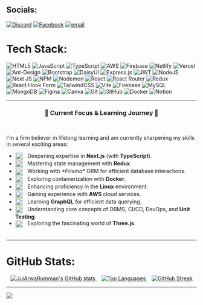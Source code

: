 
## Socials:
[![Discord](https://img.shields.io/badge/Discord-%237289DA.svg?logo=discord&logoColor=white)](https://discord.gg/jui_dev) [![Facebook](https://img.shields.io/badge/Facebook-%231877F2.svg?logo=Facebook&logoColor=white)](https://facebook.com/jefrinakterjui) [![email](https://img.shields.io/badge/Email-D14836?logo=gmail&logoColor=white)](mailto:jefrinakterjui@gmail.com) 

# Tech Stack:
![HTML5](https://img.shields.io/badge/html5-%23E34F26.svg?style=for-the-badge&logo=html5&logoColor=white) ![JavaScript](https://img.shields.io/badge/javascript-%23323330.svg?style=for-the-badge&logo=javascript&logoColor=%23F7DF1E) ![TypeScript](https://img.shields.io/badge/typescript-%23007ACC.svg?style=for-the-badge&logo=typescript&logoColor=white) ![AWS](https://img.shields.io/badge/AWS-%23FF9900.svg?style=for-the-badge&logo=amazon-aws&logoColor=white) ![Firebase](https://img.shields.io/badge/firebase-%23039BE5.svg?style=for-the-badge&logo=firebase) ![Netlify](https://img.shields.io/badge/netlify-%23000000.svg?style=for-the-badge&logo=netlify&logoColor=#00C7B7) ![Vercel](https://img.shields.io/badge/vercel-%23000000.svg?style=for-the-badge&logo=vercel&logoColor=white) ![Ant-Design](https://img.shields.io/badge/-AntDesign-%230170FE?style=for-the-badge&logo=ant-design&logoColor=white) ![Bootstrap](https://img.shields.io/badge/bootstrap-%238511FA.svg?style=for-the-badge&logo=bootstrap&logoColor=white) ![DaisyUI](https://img.shields.io/badge/daisyui-5A0EF8?style=for-the-badge&logo=daisyui&logoColor=white) ![Express.js](https://img.shields.io/badge/express.js-%23404d59.svg?style=for-the-badge&logo=express&logoColor=%2361DAFB) ![JWT](https://img.shields.io/badge/JWT-black?style=for-the-badge&logo=JSON%20web%20tokens) ![NodeJS](https://img.shields.io/badge/node.js-6DA55F?style=for-the-badge&logo=node.js&logoColor=white) ![Next JS](https://img.shields.io/badge/Next-black?style=for-the-badge&logo=next.js&logoColor=white) ![NPM](https://img.shields.io/badge/NPM-%23CB3837.svg?style=for-the-badge&logo=npm&logoColor=white) ![Nodemon](https://img.shields.io/badge/NODEMON-%23323330.svg?style=for-the-badge&logo=nodemon&logoColor=%BBDEAD) ![React](https://img.shields.io/badge/react-%2320232a.svg?style=for-the-badge&logo=react&logoColor=%2361DAFB) ![React Router](https://img.shields.io/badge/React_Router-CA4245?style=for-the-badge&logo=react-router&logoColor=white) ![Redux](https://img.shields.io/badge/redux-%23593d88.svg?style=for-the-badge&logo=redux&logoColor=white) ![React Hook Form](https://img.shields.io/badge/React%20Hook%20Form-%23EC5990.svg?style=for-the-badge&logo=reacthookform&logoColor=white) ![TailwindCSS](https://img.shields.io/badge/tailwindcss-%2338B2AC.svg?style=for-the-badge&logo=tailwind-css&logoColor=white) ![Vite](https://img.shields.io/badge/vite-%23646CFF.svg?style=for-the-badge&logo=vite&logoColor=white) ![Firebase](https://img.shields.io/badge/firebase-a08021?style=for-the-badge&logo=firebase&logoColor=ffcd34) ![MySQL](https://img.shields.io/badge/mysql-4479A1.svg?style=for-the-badge&logo=mysql&logoColor=white) ![MongoDB](https://img.shields.io/badge/MongoDB-%234ea94b.svg?style=for-the-badge&logo=mongodb&logoColor=white) ![Figma](https://img.shields.io/badge/figma-%23F24E1E.svg?style=for-the-badge&logo=figma&logoColor=white) ![Canva](https://img.shields.io/badge/Canva-%2300C4CC.svg?style=for-the-badge&logo=Canva&logoColor=white) ![Git](https://img.shields.io/badge/git-%23F05033.svg?style=for-the-badge&logo=git&logoColor=white) ![GitHub](https://img.shields.io/badge/github-%23121011.svg?style=for-the-badge&logo=github&logoColor=white) ![Docker](https://img.shields.io/badge/docker-%230db7ed.svg?style=for-the-badge&logo=docker&logoColor=white) ![Notion](https://img.shields.io/badge/Notion-%23000000.svg?style=for-the-badge&logo=notion&logoColor=white)

---

<h3 align="center">🎯 Current Focus & Learning Journey 🎯</h3>

<br>

I'm a firm believer in lifelong learning and am currently sharpening my skills in several exciting areas:

<table>
  <tr>

  <ul>
        <li><img src="https://cdn.simpleicons.org/nextdotjs/white" height="20" alt="Next.js" style="vertical-align: middle; margin-right: 8px;" /> Deepening expertise in <b>Next.js</b> (with <b>TypeScript</b>).</li>
        <li><img src="https://cdn.simpleicons.org/redux/purple" height="20" alt="Redux" style="vertical-align: middle; margin-right: 8px;" /> Mastering state management with <b>Redux</b>.</li>
        <li><img src="https://cdn.simpleicons.org/prisma/greyish-blue" height="20" alt="Prisma" style="vertical-align: middle; margin-right: 8px;" /> Working with <i>*Prisma*</i> ORM for efficient database interactions.</li>
        <li><img src="https://cdn.simpleicons.org/docker/bright-blue" height="20" alt="Docker" style="vertical-align: middle; margin-right: 8px;" /> Exploring containerization with <b>Docker</b>.</li>
        <li><img src="https://cdn.simpleicons.org/linux/Orange" height="20" alt="Linux" style="vertical-align: middle; margin-right: 8px;" /> Enhancing proficiency in the <b>Linux</b> environment.</li>
        <li><img src="https://cdn.jsdelivr.net/gh/devicons/devicon@latest/icons/amazonwebservices/amazonwebservices-original-wordmark.svg" height="20" alt="AWS" style="vertical-align: middle; margin-right: 8px;" /> Gaining experience with <b>AWS</b> cloud services.</li>

<li><img src="https://cdn.simpleicons.org/graphql/hot-pink" height="20" alt="GraphQL" style="vertical-align: middle; margin-right: 8px;" /> Learning <b>GraphQL</b> for efficient data querying.</li>
        <li><img src="https://cdn.simpleicons.org/jest/white" height="20" alt="Jest" style="vertical-align: middle; margin-right: 8px;" /> Understanding core concepts of DBMS, CI/CD, DevOps, and <b>Unit Testing</b>.</li>
        <li><img src="https://cdn.simpleicons.org/threedotjs/white" height="20" alt="Three.js" style="vertical-align: middle; margin-right: 8px;" /> Exploring the fascinating world of <b>Three.js</b>.</li>
      </ul>
  
  </tr>
</table>

---
# GitHub Stats:
<p align="center">
  <a href="https://github.com/anuraghazra/github-readme-stats">
    <img src="https://github-readme-stats.vercel.app/api?username=JefrinAkterJui&show_icons=true&theme=transparent&hide_border=true&count_private=true" alt="JuiArwaRumman's GitHub stats" />
  </a>
  &nbsp;&nbsp;
  <a href="https://github.com/anuraghazra/github-readme-stats">
    <img src="https://github-readme-stats.vercel.app/api/top-langs/?username=JefrinAkterJui&layout=compact&theme=transparent&hide_border=true" alt="Top Languages" />
  </a>
  &nbsp;&nbsp;
  <a href="https://git.io/streak-stats">
<img src="https://streak-stats.demolab.com/?user=JefrinAkterJui&theme=transparent&hide_border=true" alt="GitHub Streak" />
  </a>
</p>

---
[![](https://visitcount.itsvg.in/api?id=JefrinAkterJui&icon=0&color=0)](https://visitcount.itsvg.in)

<!-- Proudly created with GPRM ( https://gprm.itsvg.in ) -->
